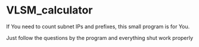 # VLSM_calculator
If You need to count subnet IPs and prefixes, this small program is for You.

Just follow the questions by the program and everything shut work properly
